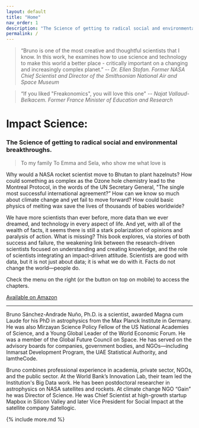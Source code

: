 ```yaml
---
layout: default
title: "Home"
nav_order: 1
description: "The Science of getting to radical social and environmental breakthroughs."
permalink: /
---
```


> “Bruno is one of the most creative and thoughtful scientists that I know. In this work, he examines how to use science and technology to make this world a better place - critically important on a changing and increasingly complex planet.” -- *Dr. Ellen Stofan. Former NASA Chief Scientist and
Director of the Smithsonian National Air and Space Museum*

> “If you liked "Freakonomics", you will love this one" -- *Najat Vallaud-Belkacem. Former France Minister of Education and Research*

# Impact Science:

### The Science of getting to radical social and environmental breakthroughs.

>To my family
>To Emma and Sela, who show me what love is

Why would a NASA rocket scientist move to Bhutan to plant hazelnuts? How could something as complex as the Ozone hole chemistry lead to the Montreal Protocol, in the words of the UN Secretary General, "The single most successful international agreement?” How can we know so much about climate change and yet fail to move forward? How could basic physics of melting wax save the lives of thousands of babies worldwide?

We have more scientists than ever before, more data than we ever dreamed, and technology in every aspect of life. And yet, with all of the wealth of facts, it seems there is still a stark polarization of opinions and paralysis of action. What is missing? This book explores, via stories of both success and failure, the weakening link between the research-driven scientists focused on understanding and creating knowledge, and the role of scientists integrating an impact-driven attitude. Scientists are good with data, but it is not just about data; it is what we do with it. Facts do not change the world—people do.

Check the menu on the right (or the button on top on mobile) to access the chapters.

[Available on Amazon](https://www.amazon.com/gp/product/B07SN1L4L2/ref=dbs_a_def_rwt_bibl_vppi_i1)

---
Bruno Sánchez-Andrade Nuño, Ph.D. is a scientist, awarded Magna cum Laude for his PhD in astrophysics from the Max Planck Institute in Germany. He was also Mirzayan Science Policy Fellow of the US National Academies of Science, and a Young Global Leader of the World Economic Forum. He was a member of the Global Future Council on Space. He has served on the advisory boards for companies, government bodies, and NGOs—including Inmarsat Development Program, the UAE Statistical Authority, and IamtheCode.

Bruno combines professional experience in academia, private sector, NGOs, and the public sector. At the World Bank’s Innovation Lab, their team led the Institution's Big Data work. He has been postdoctoral researcher in astrophysics on NASA satellites and rockets. At climate change NGO “Gain” he was Director of Science. He was Chief Scientist at high-growth startup Mapbox in Silicon Valley and later Vice President for Social Impact at the satellite company Satellogic.

{% include more.md %}
